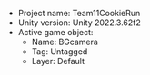 <!-- UNITY CODE ASSIST INSTRUCTIONS START -->
- Project name: Team11CookieRun
- Unity version: Unity 2022.3.62f2
- Active game object:
  - Name: BGcamera
  - Tag: Untagged
  - Layer: Default
<!-- UNITY CODE ASSIST INSTRUCTIONS END -->